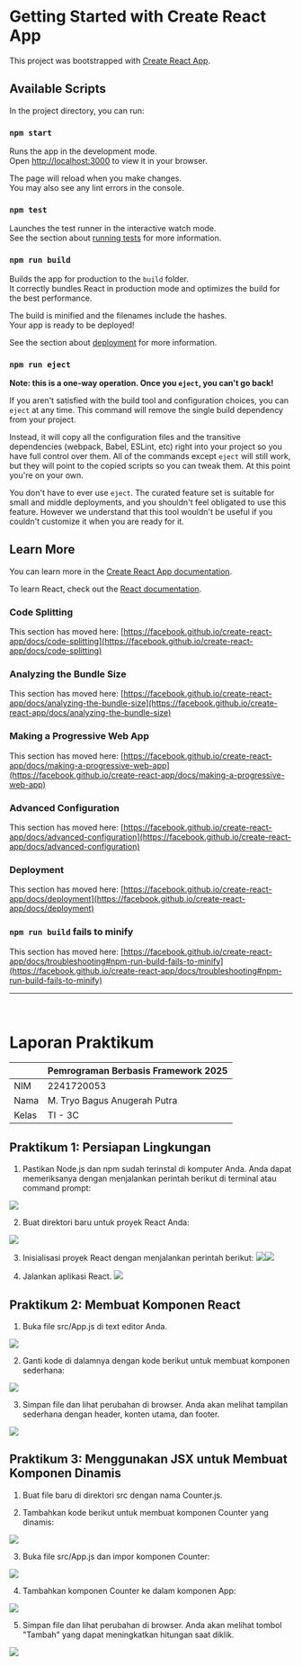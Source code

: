 # Getting Started with Create React App

This project was bootstrapped with [Create React App](https://github.com/facebook/create-react-app).

## Available Scripts

In the project directory, you can run:

### `npm start`

Runs the app in the development mode.\
Open [http://localhost:3000](http://localhost:3000) to view it in your browser.

The page will reload when you make changes.\
You may also see any lint errors in the console.

### `npm test`

Launches the test runner in the interactive watch mode.\
See the section about [running tests](https://facebook.github.io/create-react-app/docs/running-tests) for more information.

### `npm run build`

Builds the app for production to the `build` folder.\
It correctly bundles React in production mode and optimizes the build for the best performance.

The build is minified and the filenames include the hashes.\
Your app is ready to be deployed!

See the section about [deployment](https://facebook.github.io/create-react-app/docs/deployment) for more information.

### `npm run eject`

**Note: this is a one-way operation. Once you `eject`, you can't go back!**

If you aren't satisfied with the build tool and configuration choices, you can `eject` at any time. This command will remove the single build dependency from your project.

Instead, it will copy all the configuration files and the transitive dependencies (webpack, Babel, ESLint, etc) right into your project so you have full control over them. All of the commands except `eject` will still work, but they will point to the copied scripts so you can tweak them. At this point you're on your own.

You don't have to ever use `eject`. The curated feature set is suitable for small and middle deployments, and you shouldn't feel obligated to use this feature. However we understand that this tool wouldn't be useful if you couldn't customize it when you are ready for it.

## Learn More

You can learn more in the [Create React App documentation](https://facebook.github.io/create-react-app/docs/getting-started).

To learn React, check out the [React documentation](https://reactjs.org/).

### Code Splitting

This section has moved here: [https://facebook.github.io/create-react-app/docs/code-splitting](https://facebook.github.io/create-react-app/docs/code-splitting)

### Analyzing the Bundle Size

This section has moved here: [https://facebook.github.io/create-react-app/docs/analyzing-the-bundle-size](https://facebook.github.io/create-react-app/docs/analyzing-the-bundle-size)

### Making a Progressive Web App

This section has moved here: [https://facebook.github.io/create-react-app/docs/making-a-progressive-web-app](https://facebook.github.io/create-react-app/docs/making-a-progressive-web-app)

### Advanced Configuration

This section has moved here: [https://facebook.github.io/create-react-app/docs/advanced-configuration](https://facebook.github.io/create-react-app/docs/advanced-configuration)

### Deployment

This section has moved here: [https://facebook.github.io/create-react-app/docs/deployment](https://facebook.github.io/create-react-app/docs/deployment)

### `npm run build` fails to minify

This section has moved here: [https://facebook.github.io/create-react-app/docs/troubleshooting#npm-run-build-fails-to-minify](https://facebook.github.io/create-react-app/docs/troubleshooting#npm-run-build-fails-to-minify)


---

<br>

# Laporan Praktikum

|       | Pemrograman Berbasis Framework 2025 |
| ----- | ----------------------------------- |
| NIM   | 2241720053                          |
| Nama  | M. Tryo Bagus Anugerah Putra        |
| Kelas | TI - 3C                             |

## Praktikum 1: Persiapan Lingkungan 

1. Pastikan Node.js dan npm sudah terinstal di komputer Anda. Anda dapat memeriksanya dengan menjalankan perintah berikut di terminal atau command prompt: 
<img src="assets/images/1.1.png">

2. Buat direktori baru untuk proyek React Anda: 
<img src="assets/images/1.2.png">

3. Inisialisasi proyek React dengan menjalankan perintah berikut: 
<img src="assets/images/1.3.png"><img src="assets/images/1.4.png">

4. Jalankan aplikasi React. <img src="assets/images/1.5.png">


## Praktikum 2: Membuat Komponen React

1. Buka file src/App.js di text editor Anda.
<img src="assets/images/2.1.png">

2. Ganti kode di dalamnya dengan kode berikut untuk membuat komponen sederhana:
<img src="assets/images/2.2.png">

3. Simpan file dan lihat perubahan di browser. Anda akan melihat tampilan sederhana dengan header, konten utama, dan footer.
<img src="assets/images/2.3.png">


## Praktikum 3: Menggunakan JSX untuk Membuat Komponen Dinamis 

1. Buat file baru di direktori src dengan nama Counter.js. 

2. Tambahkan kode berikut untuk membuat komponen Counter yang dinamis:
<img src="assets/images/3.1.png">

3. Buka file src/App.js dan impor komponen Counter:
<img src="assets/images/3.2.png">

4. Tambahkan komponen Counter ke dalam komponen App:
<img src="assets/images/3.3.png">

5. Simpan file dan lihat perubahan di browser. Anda akan melihat tombol "Tambah" yang dapat meningkatkan hitungan saat diklik.
<img src="assets/images/3.4.gif">
